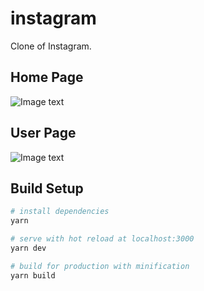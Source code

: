 # instagram
Clone of Instagram.

## Home Page
![Image text](https://cdn.discordapp.com/attachments/1008885821027405958/1020962149218144268/Captura.PNG)

## User Page
![Image text](https://cdn.discordapp.com/attachments/1008885821027405958/1021402622210621460/Captura.PNG)

## Build Setup

``` bash
# install dependencies
yarn

# serve with hot reload at localhost:3000
yarn dev

# build for production with minification
yarn build
```

